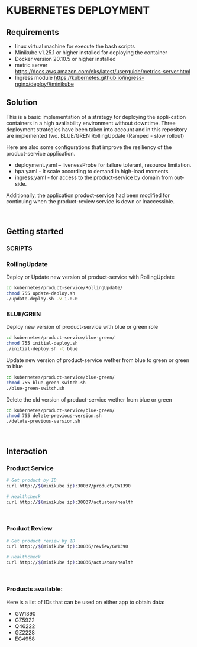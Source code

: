 # KUBERNETES DEPLOYMENT

## Requirements
- linux virtual machine for execute the bash scripts
- Minikube v1.25.1 or higher installed for deploying the container
- Docker version 20.10.5 or higher installed
- metric server https://docs.aws.amazon.com/eks/latest/userguide/metrics-server.html
- Ingress module https://kubernetes.github.io/ingress-nginx/deploy/#minikube
&nbsp;

## Solution

This is a basic implementation of a strategy for deploying the appli-cation containers in a high availability environment without downtime.
Three deployment strategies have been taken into account and in this repository are implemented two.
BLUE/GREN
RollingUpdate (Ramped - slow rollout)

Here are also some configurations that improve the resiliency of the product-service application.
- deployment.yaml – livenessProbe for failure tolerant, resource limitation.
- hpa.yaml - It scale according to demand in high-load moments
- ingress.yaml - for access to the product-service by domain from out-side.


Additionally, the application product-service had been modified for continuing when the product-review service is down or Inaccessible.

&nbsp;

## Getting started
### SCRIPTS
### RollingUpdate 
Deploy or Update new version of product-service with RollingUpdate
```bash
cd kubernetes/product-service/RollingUpdate/
chmod 755 update-deploy.sh
./update-deploy.sh -v 1.0.0
```
### BLUE/GREN 
Deploy new version of product-service with blue or green role
```bash
cd kubernetes/product-service/blue-green/
chmod 755 initial-deploy.sh
./initial-deploy.sh -t blue
```
Update new version of product-service wether from blue to green or green to blue
```bash
cd kubernetes/product-service/blue-green/
chmod 755 blue-green-switch.sh
./blue-green-switch.sh
```
Delete the old version of product-service wether from blue or green
```bash
cd kubernetes/product-service/blue-green/
chmod 755 delete-previous-version.sh
./delete-previous-version.sh
```

&nbsp;

## Interaction
### Product Service
```bash
# Get product by ID
curl http://$(minikube ip):30037/product/GW1390

# Healthcheck
curl http://$(minikube ip):30037/actuator/health
```
&nbsp;
### Product Review
```bash
# Get product review by ID
curl http://$(minikube ip):30036/review/GW1390

# Healthcheck
curl http://$(minikube ip):30036/actuator/health
```
&nbsp;
### Products available:
Here is a list of IDs that can be used on either app to obtain data:
 - GW1390
 - GZ5922
 - Q46222
 - GZ2228
 - EG4958

&nbsp;
